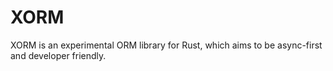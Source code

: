 # XORM
XORM  is an experimental ORM library for Rust, which aims to be async-first and developer friendly.

